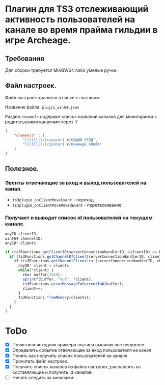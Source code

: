 # Плагин для TS3 отслеживающий активность пользователей на канале во время прайма гильдии в игре Archeage.

## Требования

Для сборки требуется MinGW64 либо умелые ручки.

## Файл настроек.

Файл настроек хранится в папке с плагином.

Название файла: `plugin_win64.json`

Раздел `channels` содержит список названий каналов для мониторинга с родительскими каналими через '/'

```json
{
	"channels" : [
		"llllllll/[cspacer] ▼/ОБЩИЙ РЕЙД",
		"llllllll/[cspacer] ▼/Команда АЛЬФА"
	]
}
```

## Полезное.

### Эвенты отвечающие за вход и выход пользователей на канал.

* `ts3plugin_onClientMoveEvent` - переход
* `ts3plugin_onClientMoveMovedEvent` - перетаскивание

### Получает и выводит список id пользователей на текущем канале.

```javascript
anyID clientID;
uint64 channelID;
anyID* clients;

if (ts3Functions.getClientID(serverConnectionHandlerID, &clientID) == ERROR_ok) {
  if (ts3Functions.getChannelOfClient(serverConnectionHandlerID, clientID, &channelID) == ERROR_ok) {
    if (ts3Functions.getChannelClientList(serverConnectionHandlerID, channelID, &clients) == ERROR_ok) {
      anyID* client = clients;
      while(*client) {
        char buffer[2048];
        sprintf(buffer, "%ul", *client);
        ts3Functions.printMessageToCurrentTab(buffer);
        client++;
      }
      ts3Functions.freeMemory(clients);
    }
  }
}
```

# ToDo

- [x] Почистили исходник примера плагина выпилив все ненужное.
- [x] Определить событие отвечающее за вход пользователя на канал
- [x] Понять как получить список пользователей на канале.
- [x] Прочитать файл настроек.
- [x] Получить список каналов из файла настроек, распарсить на составляющие и получить id каналов.
- [ ] Начать следить за каналами.
